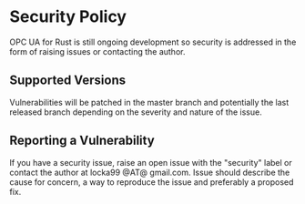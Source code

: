 # Security Policy

OPC UA for Rust is still ongoing development so security is addressed in the form of raising issues or contacting the author.

## Supported Versions

Vulnerabilities will be patched in the master branch and potentially the last released branch depending on the severity and nature of the issue.

## Reporting a Vulnerability

If you have a security issue, raise an open issue with the "security" label or contact the author at locka99 @AT@ gmail.com. Issue should describe the cause for concern, a way to reproduce 
the issue and preferably a proposed fix.
